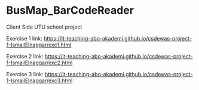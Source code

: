 # BusMap_BarCodeReader
Client Side UTU school project



Exercise 1 link: https://it-teaching-abo-akademi.github.io/csdewas-project-1-IsmailElnaggar/exc1.html

Exercise 2 link: https://it-teaching-abo-akademi.github.io/csdewas-project-1-IsmailElnaggar/exc2.html

Exercise 3 link: https://it-teaching-abo-akademi.github.io/csdewas-project-1-IsmailElnaggar/exc3.html
